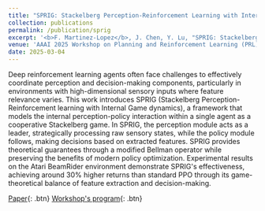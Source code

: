 ```yaml
---
title: "SPRIG: Stackelberg Perception-Reinforcement Learning with Internal Game Dynamics"
collection: publications
permalink: /publication/sprig
excerpt: '<b>F. Martinez-Lopez</b>, J. Chen, Y. Lu, "SPRIG: Stackelberg Perception-Reinforcement Learning with Internal Game Dynamics"'
venue: 'AAAI 2025 Workshop on Planning and Reinforcement Learning (PRL)'
date: 2025-03-04
---
```

Deep reinforcement learning agents often face challenges to effectively coordinate perception and decision-making components, particularly in environments with high-dimensional sensory inputs where feature relevance varies. This work introduces SPRIG (Stackelberg Perception-Reinforcement learning with Internal Game dynamics), a framework that models the internal perception-policy interaction within a single agent as a cooperative Stackelberg game. In SPRIG, the perception module acts as a leader, strategically processing raw sensory states, while the policy module follows, making decisions based on extracted features. SPRIG provides theoretical guarantees through a modified Bellman operator while preserving the benefits of modern policy optimization. Experimental results on the Atari BeamRider environment demonstrate SPRIG's effectiveness, achieving around 30% higher returns than standard PPO through its game-theoretical balance of feature extraction and decision-making.


[Paper](https://arxiv.org/abs/2502.14264){: .btn}
[Workshop's program](https://prl-theworkshop.github.io/prl2025-aaai/){: .btn}